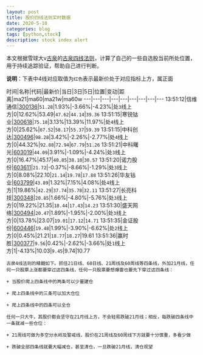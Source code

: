 ```yaml
---
layout: post
title: 股价四线法则实时数据
date: 2020-5-10
categories: blog
tags: [python,stock]
description: stock index alert
---
```



本文根据雪球大v[古泉](https://xueqiu.com/u/7148646888)的[古泉四线法则](https://xueqiu.com/7148646888/130498192)，计算了自己的一些自选股当前所处位置，用于持续追踪验证，帮助自己进行判断。

**说明**：下表中4线对应取值为`红色`表示最新价处于对应指标上方，属正面

时间|名称|代码|最新价|当日|3日|5日|位置|变动|距离|ma21|ma60|ma21w|ma60w
---|---|---|---|---|---|---|---|---
13:51:12|信维通信|[300136](https://xueqiu.com/S/SZ300136)|`51.28`|1.93%|-3.66%|-4.23%|处`3`线上方|0|12.62%|53.49|`47.62`|`44.14`|`39.36`
13:51:15|寒锐钴业|[300618](https://xueqiu.com/S/SZ300618)|`75.18`|3.13%|13.39%|11.97%|处`4`线上方|0|25.62%|`67.52`|`58.17`|`55.37`|`59.39`
13:51:15|中科创达|[300496](https://xueqiu.com/S/SZ300496)|`98.28`|3.42%|-2.26%|-2.77%|处`4`线上方|0|44.32%|`92.88`|`72.94`|`67.79`|`51.26`
13:51:21|中科曙光|[603019](https://xueqiu.com/S/SH603019)|`44.09`|3.91%|-1.09%|-4.24%|处`3`线上方|0|16.47%|45.17|`40.85`|`38.10`|`30.57`
13:51:20|诺力股份|[603611](https://xueqiu.com/S/SH603611)|`21.72`|-0.37%|-8.66%|-1.29%|处`3`线上方|0|8.08%|22.10|`21.14`|`19.78`|`17.88`
13:51:26|华友钴业|[603799](https://xueqiu.com/S/SH603799)|`43.89`|1.32%|7.15%|4.08%|处`4`线上方|1|19.86%|`42.29`|`37.74`|`35.78`|`32.11`
13:51:27|长亮科技|[300348](https://xueqiu.com/S/SZ300348)|`20.85`|1.66%|-4.80%|-5.76%|处`3`线上方|0|19.22%|21.35|`18.44`|`17.43`|`14.23`
13:51:30|盛天网络|[300494](https://xueqiu.com/S/SZ300494)|`20.47`|1.89%|-1.95%|-2.00%|处`3`线上方|0|13.78%|23.07|`19.01`|`17.12`|`14.71`
13:51:35|金证股份|[600446](https://xueqiu.com/S/SH600446)|`19.48`|1.99%|-3.90%|-6.62%|处`2`线上方|0|0.45%|21.21|`18.77`|`18.27`|19.61
13:51:36|赢时胜|[300377](https://xueqiu.com/S/SZ300377)|`9.56`|0.42%|-2.62%|-3.66%|处`1`线上方|1|-4.13%|10.03|`9.45`|9.74|10.77

```
古泉4线法则的精髓如下。抓住21日线、60日线、21周线及60周线等四条线，外加21月线，任何一只股票上涨都要穿过这四条线，任何一只股票要想爆雷也要先下穿过这四条线：

+ 当股价爬上四条线中的两条可以少量建仓

+ 爬上四条线中的三条可以加大仓位

+ 爬上四条线中的四条可以全仓

任何一只大牛，其股价都会坚守在21月线上方，不会轻易跌破21月线；相反，每跌破四条线中一条就减一些仓位：

+ 21周线可做为多空分水岭及警戒线，股价在21周线及60周线下方就要十分慎重，多看少做

+ 跌破全部四条线就要大幅减仓，甚至清仓，一旦跌破21月线，清仓观望
```